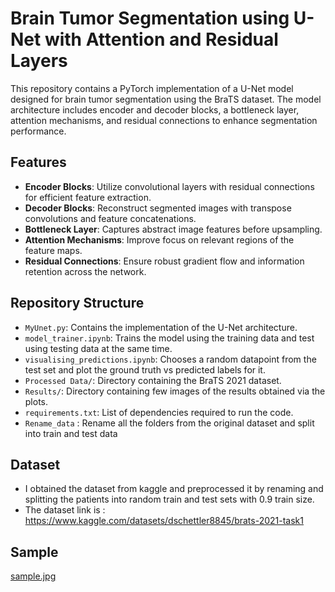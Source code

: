 # Brain Tumor Segmentation using U-Net with Attention and Residual Layers

This repository contains a PyTorch implementation of a U-Net model designed for brain tumor segmentation using the BraTS dataset. The model architecture includes encoder and decoder blocks, a bottleneck layer, attention mechanisms, and residual connections to enhance segmentation performance.

## Features

- **Encoder Blocks**: Utilize convolutional layers with residual connections for efficient feature extraction.
- **Decoder Blocks**: Reconstruct segmented images with transpose convolutions and feature concatenations.
- **Bottleneck Layer**: Captures abstract image features before upsampling.
- **Attention Mechanisms**: Improve focus on relevant regions of the feature maps.
- **Residual Connections**: Ensure robust gradient flow and information retention across the network.

## Repository Structure

- `MyUnet.py`: Contains the implementation of the U-Net architecture.
- `model_trainer.ipynb`: Trains the model using the training data and test using testing data at the same time.
- `visualising_predictions.ipynb`: Chooses a random datapoint from the test set and plot the ground truth vs predicted labels for it.
- `Processed Data/`: Directory containing the BraTS 2021 dataset.
- `Results/`: Directory containing few images of the results obtained via the plots.
- `requirements.txt`: List of dependencies required to run the code.
- `Rename_data` : Rename all the folders from the original dataset and split into train and test data

## Dataset

- I obtained the dataset from kaggle and preprocessed it by renaming and splitting the patients into random train and test sets with 0.9 train size.
- The dataset link is : https://www.kaggle.com/datasets/dschettler8845/brats-2021-task1

## Sample 

[sample.jpg](Results/output5.jpg)

